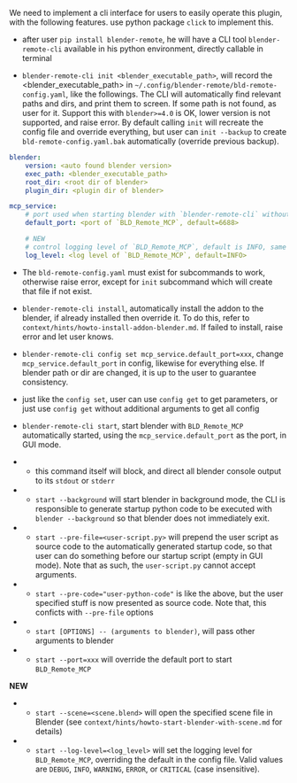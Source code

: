We need to implement a cli interface for users to easily operate this plugin, with the following features. use python package `click` to implement this.

- after user `pip install blender-remote`, he will have a CLI tool `blender-remote-cli` available in his python environment, directly callable in terminal

- `blender-remote-cli init <blender_executable_path>`, will record the <blender_executable_path> in `~/.config/blender-remote/bld-remote-config.yaml`, like the followings. The CLI will automatically find relevant paths and dirs, and print them to screen. If some path is not found, as user for it. Support this with `blender>=4.0` is OK, lower version is not supported, and raise error. By default calling `init` will recreate the config file and override everything, but user can `init --backup` to create `bld-remote-config.yaml.bak` automatically (override previous backup).

```yaml
blender:
    version: <auto found blender version>
    exec_path: <blender_executable_path>
    root_dir: <root dir of blender>
    plugin_dir: <plugin dir of blender>

mcp_service:
    # port used when starting blender with `blender-remote-cli` without specifying port
    default_port: <port of `BLD_Remote_MCP`, default=6688>

    # NEW
    # control logging level of `BLD_Remote_MCP`, default is INFO, same as `BLD_REMOTE_LOG_LEVEL`, case insensitive
    log_level: <log level of `BLD_Remote_MCP`, default=INFO>
```

- The `bld-remote-config.yaml` must exist for subcommands to work, otherwise raise error, except for `init` subcommand which will create that file if not exist.

- `blender-remote-cli install`, automatically install the addon to the blender, if already installed then override it. To do this, refer to `context/hints/howto-install-addon-blender.md`. If failed to install, raise error and let user knows.

- `blender-remote-cli config set mcp_service.default_port=xxx`, change `mcp_service.default_port` in config, likewise for everything else. If blender path or dir are changed, it is up to the user to guarantee consistency.

- just like the `config set`, user can use `config get` to get parameters, or just use `config get` without additional arguments to get all config

- `blender-remote-cli start`, start blender with `BLD_Remote_MCP` automatically started, using the `mcp_service.default_port` as the port, in GUI mode.
- - this command itself will block, and direct all blender console output to its `stdout` or `stderr`
- - `start --background` will start blender in background mode, the CLI is responsible to generate startup python code to be executed with `blender --background` so that blender does not immediately exit.
- - `start --pre-file=<user-script.py>` will prepend the user script as source code to the automatically generated startup code, so that user can do something before our startup script (empty in GUI mode). Note that as such, the `user-script.py` cannot accept arguments.
- - `start --pre-code="user-python-code"` is like the above, but the user specified stuff is now presented as source code. Note that, this conficts with `--pre-file` options
- - `start [OPTIONS] -- (arguments to blender)`, will pass other arguments to blender
- - `start --port=xxx` will override the default port to start `BLD_Remote_MCP`

**NEW**
- - `start --scene=<scene.blend>` will open the specified scene file in Blender (see `context/hints/howto-start-blender-with-scene.md` for details)
- - `start --log-level=<log_level>` will set the logging level for `BLD_Remote_MCP`, overriding the default in the config file. Valid values are `DEBUG`, `INFO`, `WARNING`, `ERROR`, or `CRITICAL` (case insensitive).
